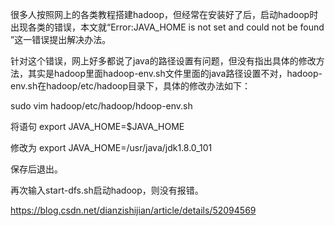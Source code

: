 很多人按照网上的各类教程搭建hadoop，但经常在安装好了后，启动hadoop时出现各类的错误，本文就“Error:JAVA_HOME is not set and could not be found ”这一错误提出解决办法。

针对这个错误，网上好多都说了java的路径设置有问题，但没有指出具体的修改方法，其实是hadoop里面hadoop-env.sh文件里面的java路径设置不对，hadoop-env.sh在hadoop/etc/hadoop目录下，具体的修改办法如下：

sudo vim hadoop/etc/hadoop/hdoop-env.sh

将语句      export JAVA_HOME=$JAVA_HOME     

修改为      export JAVA_HOME=/usr/java/jdk1.8.0_101

保存后退出。

再次输入start-dfs.sh启动hadoop，则没有报错。

https://blog.csdn.net/dianzishijian/article/details/52094569